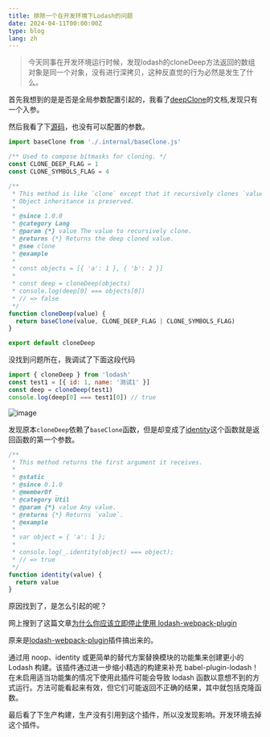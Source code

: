 ```yaml
---
title: 排除一个在开发环境下Lodash的问题
date: 2024-04-11T00:00:00Z
type: blog
lang: zh
---
```


> 今天同事在开发环境运行时候，发现lodash的cloneDeep方法返回的数组对象是同一个对象，没有进行深拷贝，这种反直觉的行为必然是发生了什么。

首先我想到的是是否是全局参数配置引起的，我看了[deepClone](https://lodash.com/docs/4.17.15#cloneDeep)的文档,发现只有一个入参。

然后我看了下[源码](https://github.com/lodash/lodash/blob/main/src/cloneDeep.ts)，也没有可以配置的参数。

```js
import baseClone from './.internal/baseClone.js'

/** Used to compose bitmasks for cloning. */
const CLONE_DEEP_FLAG = 1
const CLONE_SYMBOLS_FLAG = 4

/**
 * This method is like `clone` except that it recursively clones `value`.
 * Object inheritance is preserved.
 *
 * @since 1.0.0
 * @category Lang
 * @param {*} value The value to recursively clone.
 * @returns {*} Returns the deep cloned value.
 * @see clone
 * @example
 *
 * const objects = [{ 'a': 1 }, { 'b': 2 }]
 *
 * const deep = cloneDeep(objects)
 * console.log(deep[0] === objects[0])
 * // => false
 */
function cloneDeep(value) {
  return baseClone(value, CLONE_DEEP_FLAG | CLONE_SYMBOLS_FLAG)
}

export default cloneDeep
```

没找到问题所在，我调试了下面这段代码

```js
import { cloneDeep } from 'lodash'
const test1 = [{ id: 1, name: '测试1' }]
const deep = cloneDeep(test1)
console.log(deep[0] === test1[0]) // true
```

![image](/images/20240411170613.png)

发现原本`cloneDeep`依赖了`baseClone`函数，但是却变成了[identity](https://lodash.com/docs/4.17.15#identity)这个函数就是返回函数的第一个参数。

```js
/**
 * This method returns the first argument it receives.
 *
 * @static
 * @since 0.1.0
 * @memberOf _
 * @category Util
 * @param {*} value Any value.
 * @returns {*} Returns `value`.
 * @example
 *
 * var object = { 'a': 1 };
 *
 * console.log(_.identity(object) === object);
 * // => true
 */
function identity(value) {
  return value
}
```

原因找到了，是怎么引起的呢？

网上搜到了这篇文章[为什么你应该立即停止使用 lodash-webpack-plugin](https://zhuanlan.zhihu.com/p/349260482)

原来是[lodash-webpack-plugin](https://github.com/lodash/lodash-webpack-plugin)插件搞出来的。

通过用 noop、identity 或更简单的替代方案替换模块的功能集来创建更小的 Lodash 构建。该插件通过进一步缩小精选的构建来补充 babel-plugin-lodash！
在未启用适当功能集的情况下使用此插件可能会导致 lodash 函数以意想不到的方式运行。方法可能看起来有效，但它们可能返回不正确的结果，其中就包括克隆函数。

最后看了下生产构建，生产没有引用到这个插件，所以没发现影响。开发环境去掉这个插件。
